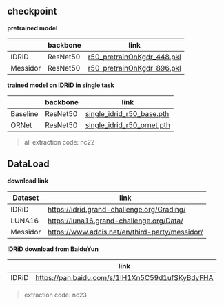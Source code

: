 ## checkpoint



**pretrained model**

|          | backbone | link                                                         |
| -------- | -------- | ------------------------------------------------------------ |
| IDRiD    | ResNet50 | [r50_pretrainOnKgdr_448.pkl](https://pan.baidu.com/s/1Q5L40JhDiYSfkph8cLiYpA) |
| Messidor | ResNet50 | [r50_pretrainOnKgdr_896.pkl]( https://pan.baidu.com/s/11sIc26-Q0_S6Lp1ccc3n1w) |



**trained model on IDRiD in single task**

|          | backbone | link                                                         |
| -------- | -------- | ------------------------------------------------------------ |
| Baseline | ResNet50 | [single_idrid_r50_base.pth](https://pan.baidu.com/s/19LLb3XWZtY2gCwSC_cIAPg) |
| ORNet    | ResNet50 | [single_idrid_r50_ornet.pth](https://pan.baidu.com/s/1tA3Jn7rIAa2TcYTtNr1nyw) |

> all extraction code: nc22





## DataLoad

**download link**

| Dataset  | link                                           |
| -------- | ---------------------------------------------- |
| IDRiD    | https://idrid.grand-challenge.org/Grading/     |
| LUNA16   | https://luna16.grand-challenge.org/Data/       |
| Messidor | https://www.adcis.net/en/third-party/messidor/ |



**IDRiD download from BaiduYun**

|       | link                                            |
| ----- | ----------------------------------------------- |
| IDRiD | https://pan.baidu.com/s/1IH1Xn5C59d1ufSKyBdyFHA |

> extraction code: nc23

